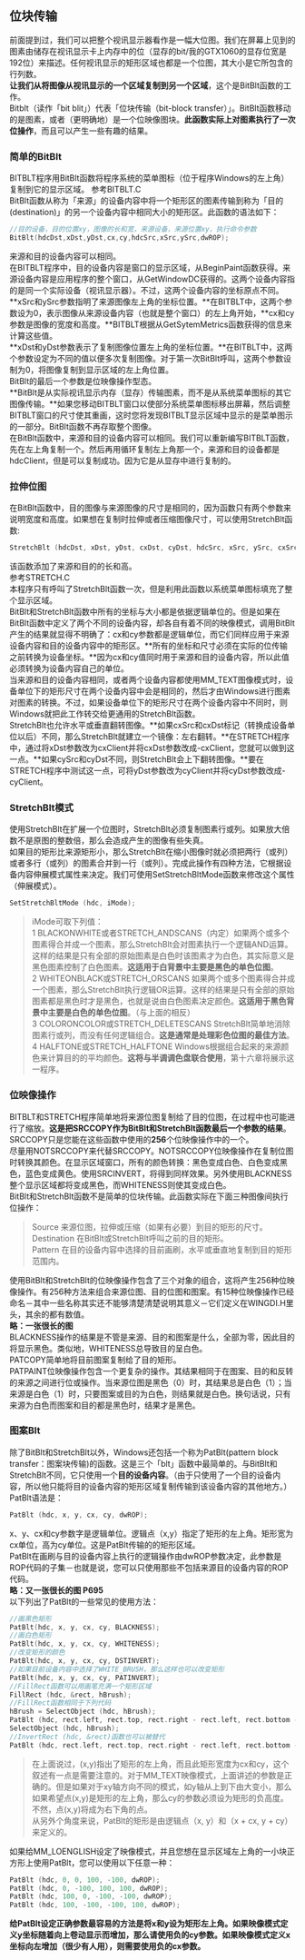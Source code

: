 ## 位块传输
前面提到过，我们可以把整个视讯显示器看作是一幅大位图。我们在屏幕上见到的图素由储存在视讯显示卡上内存中的位（显存的bit/我的GTX1060的显存位宽是192位）来描述。任何视讯显示的矩形区域也都是一个位图，其大小是它所包含的行列数。    
**让我们从将图像从视讯显示的一个区域复制到另一个区域**，这个是BitBlt函数的工作。   
Bitblt（读作「bit blit」）代表「位块传输（bit-block transfer）」。BitBlt函数移动的是图素，或者（更明确地）是一个位映像图块。**此函数实际上对图素执行了一次位操作**，而且可以产生一些有趣的结果。
### 简单的BitBlt
BITBLT程序用BitBlt函数将程序系统的菜单图标（位于程序Windows的左上角）复制到它的显示区域。
参考BITBLT.C    
BitBlt函数从称为「来源」的设备内容中将一个矩形区的图素传输到称为「目的(destination)」的另一个设备内容中相同大小的矩形区。此函数的语法如下：     
```c
//目的设备，目的位置xy，图像的长和宽，来源设备，来源位置xy，执行命令参数
BitBlt(hdcDst,xDst,yDst,cx,cy,hdcSrc,xSrc,ySrc,dwROP);   
```    
来源和目的设备内容可以相同。   
在BITBLT程序中，目的设备内容是窗口的显示区域，从BeginPaint函数获得。来源设备内容是应用程序的整个窗口，从GetWindowDC获得的。这两个设备内容指的是同一个实际设备（视讯显示器）。不过，这两个设备内容的坐标原点不同。    
**xSrc和ySrc参数指明了来源图像左上角的坐标位置。**在BITBLT中，这两个参数设为0，表示图像从来源设备内容（也就是整个窗口）的左上角开始，**cx和cy参数是图像的宽度和高度。**BITBLT根据从GetSytemMetrics函数获得的信息来计算这些值。    
**xDst和yDst参数表示了复制图像位置左上角的坐标位置。**在BITBLT中，这两个参数设定为不同的值以便多次复制图像。对于第一次BitBlt呼叫，这两个参数设制为0，将图像复制到显示区域的左上角位置。   
BitBlt的最后一个参数是位映像操作型态。  
**BitBlt是从实际视讯显示内存（显存）传输图素，而不是从系统菜单图标的其它图像传输。**如果您移动BITBLT窗口以使部分系统菜单图标移出屏幕，然后调整BITBLT窗口的尺寸使其重画，这时您将发现BITBLT显示区域中显示的是菜单图示的一部分。BitBlt函数不再存取整个图像。   
在BitBlt函数中，来源和目的设备内容可以相同。我们可以重新编写BITBLT函数，先在左上角复制一个。然后再用循环复制左上角那一个，来源和目的设备都是hdcClient，但是可以复制成功。因为它是从显存中进行复制的。
### 拉伸位图
在BitBlt函数中，目的图像与来源图像的尺寸是相同的，因为函数只有两个参数来说明宽度和高度。如果想在复制时拉伸或者压缩图像尺寸，可以使用StretchBlt函数:   
```c
StretchBlt (hdcDst, xDst, yDst, cxDst, cyDst, hdcSrc, xSrc, ySrc, cxSrc, cySrc, dwROP);
```
该函数添加了来源和目的的长和高。    
参考STRETCH.C    
本程序只有呼叫了StretchBlt函数一次，但是利用此函数以系统菜单图标填充了整个显示区域。   
BitBlt和StretchBlt函数中所有的坐标与大小都是依据逻辑单位的。但是如果在BitBlt函数中定义了两个不同的设备内容，却各自有着不同的映像模式，调用BitBlt产生的结果就显得不明确了：cx和cy参数都是逻辑单位，而它们同样应用于来源设备内容和目的设备内容中的矩形区。**所有的坐标和尺寸必须在实际的位传输之前转换为设备坐标。**因为cx和cy值同时用于来源和目的设备内容，所以此值必须转换为设备内容自己的单位。   
当来源和目的设备内容相同，或者两个设备内容都使用MM_TEXT图像模式时，设备单位下的矩形尺寸在两个设备内容中会是相同的，然后才由Windows进行图素对图素的转换。不过，如果设备单位下的矩形尺寸在两个设备内容中不同时，则Windows就把此工作转交给更通用的StretchBlt函数。   
StretchBlt也允许水平或垂直翻转图像。**如果cxSrc和cxDst标记（转换成设备单位以后）不同，那么StretchBlt就建立一个镜像：左右翻转。**在STRETCH程序中，通过将xDst参数改为cxClient并将cxDst参数改成-cxClient，您就可以做到这一点。**如果cySrc和cyDst不同，则StretchBlt会上下翻转图像。**要在STRETCH程序中测试这一点，可将yDst参数改为cyClient并将cyDst参数改成-cyClient。
### StretchBlt模式
使用StretchBlt在扩展一个位图时，StretchBlt必须复制图素行或列。如果放大倍数不是原图的整数倍，那么会造成产生的图像有些失真。    
如果目的矩形比来源矩形小，那么StretchBlt在缩小图像时就必须把两行（或列）或者多行（或列）的图素合并到一行（或列）。完成此操作有四种方法，它根据设备内容伸展模式属性来决定。我们可使用SetStretchBltMode函数来修改这个属性（伸展模式）。     
```c
SetStretchBltMode (hdc, iMode);   
```   
> iMode可取下列值：    
> 1 BLACKONWHITE或者STRETCH_ANDSCANS（内定）如果两个或多个图素得合并成一个图素，那么StretchBlt会对图素执行一个逻辑AND运算。这样的结果是只有全部的原始图素是白色时该图素才为白色，其实际意义是黑色图素控制了白色图素。**这适用于白背景中主要是黑色的单色位图**。     
> 2 WHITEONBLACK或STRETCH_ORSCANS 如果两个或多个图素得合并成一个图素，那么StretchBlt执行逻辑OR运算。这样的结果是只有全部的原始图素都是黑色时才是黑色，也就是说由白色图素决定颜色。**这适用于黑色背景中主要是白色的单色位图**。（与上面的相反）     
> 3 COLORONCOLOR或STRETCH_DELETESCANS StretchBlt简单地消除图素行或列，而没有任何逻辑组合。**这是通常是处理彩色位图的最佳方法**。     
> 4 HALFTONE或STRETCH_HALFTONE Windows根据组合起来的来源颜色来计算目的的平均颜色。**这将与半调调色盘联合使用**，第十六章将展示这一程序。    
### 位映像操作
BITBLT和STRETCH程序简单地将来源位图复制给了目的位图，在过程中也可能进行了缩放。**这是把SRCCOPY作为BitBlt和StretchBlt函数最后一个参数的结果**。SRCCOPY只是您能在这些函数中使用的**256**个位映像操作中的一个。    
尽量用NOTSRCCOPY来代替SRCCOPY。NOTSRCCOPY位映像操作在复制位图时转换其颜色。在显示区域窗口，所有的颜色转换：黑色变成白色、白色变成黑色，蓝色变成黄色。使用SRCINVERT，将得到同样效果。另外使用BLACKNESS整个显示区域都将变成黑色，而WHITENESS则使其变成白色。    
BitBlt和StretchBlt函数不是简单的位块传输。此函数实际在下面三种图像间执行位操作：    
> Source 来源位图，拉伸或压缩（如果有必要）到目的矩形的尺寸。     
> Destination 在BitBlt或StretchBlt呼叫之前的目的矩形。     
> Pattern 在目的设备内容中选择的目前画刷，水平或垂直地复制到目的矩形范围内。     

使用BitBlt和StretchBlt的位映像操作包含了三个对象的组合，这将产生256种位映像操作。有256种方法来组合来源位图、目的位图和图案。有15种位映像操作已经命名－其中一些名称其实还不能够清楚清楚说明其意义－它们定义在WINGDI.H里头，其余的都有数值。    
**略：一张很长的图**    
BLACKNESS操作的结果是不管是来源、目的和图案是什么，全部为零，因此目的将显示黑色。类似地，WHITENESS总导致目的呈白色。     
PATCOPY简单地将目前图案复制给了目的矩形。    
PATPAINT位映像操作包含一个更复杂的操作。其结果相同于在图案、目的和反转的来源之间进行位或操作。当来源位图是黑色（0）时，其结果总是白色（1）；当来源是白色（1）时，只要图案或目的为白色，则结果就是白色。换句话说，只有来源为白色而图案和目的都是黑色时，结果才是黑色。
### 图案Blt
除了BitBlt和StretchBlt以外，Windows还包括一个称为PatBlt(pattern block transfer：图案块传输)的函数。这是三个「blt」函数中最简单的。与BitBlt和StretchBlt不同，它只使用一个**目的设备内容**。（由于只使用了一个目的设备内容，所以他只能将目的设备内容的矩形区域复制传输到该设备内容的其他地方。）PatBlt语法是：     
```c
PatBlt (hdc, x, y, cx, cy, dwROP);    
```    
x、y、cx和cy参数字是逻辑单位。逻辑点（x,y）指定了矩形的左上角。矩形宽为cx单位，高为cy单位。这是PatBlt传输的的矩形区域。    
PatBlt在画刷与目的设备内容上执行的逻辑操作由dwROP参数决定，此参数是ROP代码的子集－也就是说，您可以只使用那些不包括来源目的设备内容的ROP代码。    
**略：又一张很长的图 P695**     
以下列出了PatBlt的一些常见的使用方法：    
```c
//画黑色矩形    
PatBlt(hdc, x, y, cx, cy, BLACKNESS);    
//画白色矩形    
PatBlt(hdc, x, y, cx, cy, WHITENESS);   
//改变矩形的颜色   
PatBlt(hdc, x, y, cx, cy, DSTINVERT);   
//如果目前设备内容中选择了WHITE_BRUSH，那么这样也可以改变矩形    
PatBlt(hdc, x, y, cx, cy, PATINVERT);    
//FillRect函数可以用画笔充满一个矩形区域     
FillRect (hdc, &rect, hBrush);   
//FillRect函数相同于下列代码    
hBrush = SelectObject (hdc, hBrush);       
PatBlt (hdc, rect.left, rect.top, rect.right - rect.left, rect.bottom - rect.top, PATCOPY);    
SelectObject (hdc, hBrush);    
//InvertRect (hdc, &rect)函数也可以被替代    
PatBlt (hdc, rect.left, rect.top, rect.right - rect.left, rect.bottom -rect.top, DSTINVERT);      
```    
> 在上面说过，(x,y)指出了矩形的左上角，而且此矩形宽度为cx和cy，这个叙述有一点是需要注意的。对于MM_TEXT映像模式，上面讲述的参数是正确的。但是如果对于xy轴方向不同的模式，如y轴从上到下由大变小，那么如果希望点(x,y)是矩形的左上角，那么cy的参数必须设为矩形的负高度。不然，点(x,y)将成为右下角的点。     
> 从另外个角度来说，PatBlt的矩形是由逻辑点（x, y）和（x + cx, y + cy）来定义的。    

如果给MM_LOENGLISH设定了映像模式，并且您想在显示区域左上角的一小块正方形上使用PatBlt，您可以使用以下任意一种：    
```c
PatBlt (hdc, 0, 0, 100, -100, dwROP);     
PatBlt (hdc, 0, -100, 100, 100, dwROP);     
PatBlt (hdc, 100, 0, -100, -100, dwROP);     
PatBlt (hdc, 100, -100, -100, 100, dwROP);     
```      
**给PatBlt设定正确参数最容易的方法是将x和y设为矩形左上角。如果映像模式定义y坐标随着向上卷动显示而增加，那么请使用负的cy参数。如果映像模式定义x坐标向左增加（很少有人用），则需要使用负的cx参数。**    
